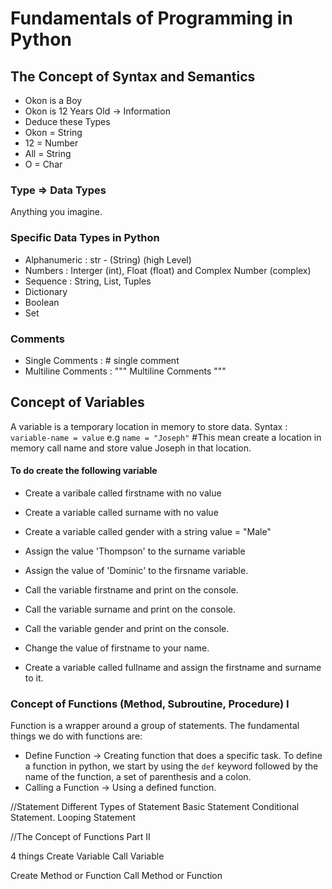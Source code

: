 # Fundamentals of Programming in Python

## The Concept of Syntax and Semantics
- Okon is a Boy
- Okon is 12 Years Old -> Information
- Deduce these Types
- Okon = String
- 12 = Number
- All = String
- O = Char


### Type => Data Types
Anything you imagine. 
### Specific Data Types in Python
- Alphanumeric : str - (String) (high Level)
- Numbers : Interger (int), Float (float) and Complex Number (complex)
- Sequence  : String, List, Tuples
- Dictionary
- Boolean
- Set

### Comments
- Single Comments :  # single comment
- Multiline Comments :  """ Multiline Comments """


## Concept of Variables
A variable is a temporary location in memory to store data.
Syntax : `variable-name = value`
e.g `name = "Joseph"` #This mean create a location in memory call name and store value Joseph in that location.

#### To do create the following variable
- Create a varibale called firstname  with no value
- Create a variable called surname with no value
- Create a variable called  gender with a string value = "Male"
- Assign the value 'Thompson' to the surname variable
- Assign the value of 'Dominic' to the firsname variable.
- Call the variable firstname and print on the console.
- Call the variable surname and print on the console.
- Call the variable gender and print on the console.

- Change the value of firstname to your name.
- Create a variable called  fullname and assign the firstname and surname to it.

### Concept of Functions (Method, Subroutine, Procedure) I

Function is a wrapper around a group of statements.
The fundamental things we do with functions are:
- Define Function -> Creating function that does a specific task.
    To define a function in python, we start by using the `def` keyword followed by the name of the function, a set of parenthesis and a colon.
- Calling a Function -> Using a defined function.


//Statement
Different Types of Statement
Basic Statement
Conditional Statement.
Looping Statement

//The Concept of Functions Part II


4 things
Create Variable
Call Variable

Create Method or Function
Call Method or Function 